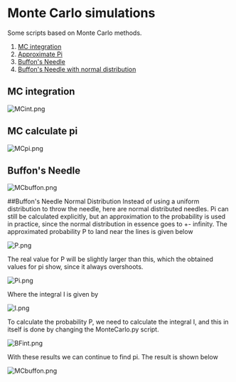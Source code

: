 # Monte Carlo simulations
Some scripts based on Monte Carlo methods.

1. [MC integration](https://github.com/mintDan/MonteCarlo#mc-integration)
2. [Approximate Pi](https://github.com/mintDan/MonteCarlo#mc-calculate-pi)
3. [Buffon's Needle](https://github.com/mintDan/MonteCarlo#Buffons-Needle)
4. [Buffon's Needle with normal distribution](https://github.com/mintDan/MonteCarlo#buffons-needle-normal-distribution)


## MC integration
![MCint.png](https://github.com/Bootlegg/MonteCarlo/blob/master/MCint.png)

## MC calculate pi
![MCpi.png](https://github.com/Bootlegg/MonteCarlo/blob/master/MCpi.png)

## Buffon's Needle
![MCbuffon.png](https://github.com/Bootlegg/MonteCarlo/blob/master/MCBuffon.png)

##Buffon's Needle Normal Distribution
Instead of using a uniform distribution to throw the needle, here are normal distributed needles. 
Pi can still be calculated explicitly, but an approximation to the probability is used in practice, since the normal distribution in essence goes to +- infinity.
The approximated probability P to land near the lines is given below

![P.png](https://github.com/Bootlegg/MonteCarlo/blob/master/P.png)

The real value for P will be slightly larger than this, which the obtained values for pi show, since it always overshoots.

![Pi.png](https://github.com/Bootlegg/MonteCarlo/blob/master/Pi.png)

Where the integral I is given by

![I.png](https://github.com/Bootlegg/MonteCarlo/blob/master/I.png)

To calculate the probability P, we need to calculate the integral I, and this in itself is done by changing the MonteCarlo.py script.

![BFint.png](https://github.com/Bootlegg/MonteCarlo/blob/master/BFint.png)

With these results we can continue to find pi. The result is shown below

![MCbuffon.png](https://github.com/Bootlegg/MonteCarlo/blob/master/MCBuffonGauss.png)
